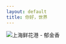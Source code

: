 ```yaml
---
layout: default
title: 你好，世界
---
```

<html>
<body>

<img src="http://7xk35i.com1.z0.glb.clouddn.com/dnspod-dns.jpg"  alt="上海鲜花港 - 郁金香" />

</body>
</html>

